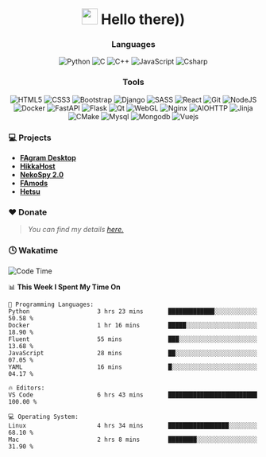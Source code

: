 <div align="center"><h1><img src="https://github.com/blackcater/blackcater/raw/main/images/Hi.gif" height="32"/> Hello there))</h2>
</div>

<div align="center">

### Languages
![Python](https://img.shields.io/badge/python-3670A0?style=for-the-badge&logo=python&logoColor=ffdd54) ![C](https://img.shields.io/badge/c-%2300599C.svg?style=for-the-badge&logo=c&logoColor=white) ![C++](https://img.shields.io/badge/c++-%2300599C.svg?style=for-the-badge&logo=c%2B%2B&logoColor=white)  ![JavaScript](https://img.shields.io/badge/javascript-%23323330.svg?style=for-the-badge&logo=javascript&logoColor=%23F7DF1E) ![Csharp](https://img.shields.io/badge/C%23-239120?style=for-the-badge&logo=c-sharp&logoColor=white)

### Tools
![HTML5](https://img.shields.io/badge/html5-%23E34F26.svg?style=for-the-badge&logo=html5&logoColor=white) ![CSS3](https://img.shields.io/badge/css3-%231572B6.svg?style=for-the-badge&logo=css3&logoColor=white) ![Bootstrap](https://img.shields.io/badge/bootstrap-%238511FA.svg?style=for-the-badge&logo=bootstrap&logoColor=white) ![Django](https://img.shields.io/badge/django-%23092E20.svg?style=for-the-badge&logo=django&logoColor=white) ![SASS](https://img.shields.io/badge/SASS-hotpink.svg?style=for-the-badge&logo=SASS&logoColor=white) ![React](https://img.shields.io/badge/react-%2320232a.svg?style=for-the-badge&logo=react&logoColor=%2361DAFB) ![Git](https://img.shields.io/badge/git-%23F05033.svg?style=for-the-badge&logo=git&logoColor=white) ![NodeJS](https://img.shields.io/badge/node.js-6DA55F?style=for-the-badge&logo=node.js&logoColor=white) ![Docker](https://img.shields.io/badge/docker-%230db7ed.svg?style=for-the-badge&logo=docker&logoColor=white) ![FastAPI](https://img.shields.io/badge/FastAPI-005571?style=for-the-badge&logo=fastapi) ![Flask](https://img.shields.io/badge/flask-%23000.svg?style=for-the-badge&logo=flask&logoColor=white) ![Qt](https://img.shields.io/badge/Qt-%23217346.svg?style=for-the-badge&logo=Qt&logoColor=white) ![WebGL](https://img.shields.io/badge/WebGL-990000?logo=webgl&logoColor=white&style=for-the-badge)  ![Nginx](https://img.shields.io/badge/nginx-%23009639.svg?style=for-the-badge&logo=nginx&logoColor=white) ![AIOHTTP](https://img.shields.io/badge/iohttp-%232C5bb4.svg?style=for-the-badge&logo=aiohttp&logoColor=white) ![Jinja](https://img.shields.io/badge/jinja-white.svg?style=for-the-badge&logo=jinja&logoColor=black) ![CMake](https://img.shields.io/badge/CMake-%23008FBA.svg?style=for-the-badge&logo=cmake&logoColor=white) ![Mysql](https://img.shields.io/badge/MySQL-005C84?style=for-the-badge&logo=mysql&logoColor=white) ![Mongodb](https://img.shields.io/badge/MongoDB-4EA94B?style=for-the-badge&logo=mongodb&logoColor=white) ![Vuejs](https://img.shields.io/badge/Vue.js-35495E?style=for-the-badge&logo=vue.js&logoColor=4FC08D)
</div>

### 💻 Projects

- **[FAgram Desktop](https://fagram.app)**
- **[HikkaHost](https://hikka.host)**
- **[NekoSpy 2.0](https://github.com/fajox1/nekospy)**
- **[FAmods](https://t.me/famods)**
- **[Hetsu](https://github.com/fajox1/hetsu)**

### ❤️ Donate

> <i>You can find my details <a href="https://t.me/fajox_donate">here.</a></i>

### 🕓 Wakatime

<!--START_SECTION:waka-->
![Code Time](http://img.shields.io/badge/Code%20Time-845%20hrs%2035%20mins-blue)

📊 **This Week I Spent My Time On** 

```text
💬 Programming Languages: 
Python                   3 hrs 23 mins       █████████████░░░░░░░░░░░░   50.58 % 
Docker                   1 hr 16 mins        █████░░░░░░░░░░░░░░░░░░░░   18.90 % 
Fluent                   55 mins             ███░░░░░░░░░░░░░░░░░░░░░░   13.68 % 
JavaScript               28 mins             ██░░░░░░░░░░░░░░░░░░░░░░░   07.05 % 
YAML                     16 mins             █░░░░░░░░░░░░░░░░░░░░░░░░   04.17 % 

🔥 Editors: 
VS Code                  6 hrs 43 mins       █████████████████████████   100.00 % 

💻 Operating System: 
Linux                    4 hrs 34 mins       █████████████████░░░░░░░░   68.10 % 
Mac                      2 hrs 8 mins        ████████░░░░░░░░░░░░░░░░░   31.90 % 
```


<!--END_SECTION:waka-->
